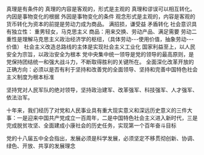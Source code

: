 真理是有条件的
真理的内容是客观的，形式是主观的
真理和谬误可以相互转化。
内因是事物变化的根据
外因是事物变化的条件
观念形式是主观的，内容是客观的
货币转化为资本的前提是劳动力成为商品。
满招损，谦受益 矛盾转化
社会意识具有独立性： 重男轻女，马克思主义
商品：用来交换、劳动产品、满足需要
劳动二重性是理解马克思主义政治经济学的枢纽，（具体劳动---使用价值，抽象劳动---价值）
社会主义改造总路线的主体是实现社会主义工业化
国家利益至上，以人民安全为宗旨，以政治安全为根本
党中央集中统一领导是党的领导的最高原则，是党保持团结统一和强大战斗力，不断取得胜利的关键所在。
全面深化改革开放的正确方向：必须以是否有利于坚持和改善党的全面领导、坚持和完善中国特色社会主义制度为根本标准

坚持党对人民军队的绝对领导，坚持政治建军、改革强军、科技强军、人才强军、依法治军。

十年来，我们经历了对党和人民事业具有重大现实意义和深远历史意义的三件大事：一是迎来中国共产党成立一百周年，二是中国特色社会主义进入新时代，三是完成脱贫攻坚、全面建成小康社会的历史任务，实现第一个百年奋斗目标

党的十八届五中全会指出，发展必须是科学发展，必须坚定不移贯彻创新、协调、绿色、开放、共享的发展理念